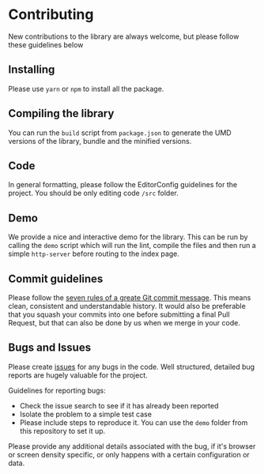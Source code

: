 # Contributing

New contributions to the library are always welcome, but please follow these guidelines below

## Installing

Please use `yarn` or `npm` to install all the package.

## Compiling the library

 You can run the `build` script from `package.json` to generate the UMD versions of the library, bundle and the minified versions.

## Code

In general formatting, please follow the EditorConfig guidelines for the project. You should be only editing code `/src` folder.

## Demo

We provide a nice and interactive demo for the library. This can be run by calling the `demo` script which will run the lint, compile the files and then run a simple `http-server` before routing to the index page.

## Commit guidelines

Please follow the [seven rules of a greate Git commit message](https://chris.beams.io/posts/git-commit/). This means clean, consistent and understandable history. It would also be preferable that you squash your commits into one before submitting a final Pull Request, but that can also be done by us when we merge in your code.

## Bugs and Issues

Please create [issues](https://github.com/PCs4KIDS/round-the-world/issues) for any bugs in the code. Well structured, detailed bug reports are hugely valuable for the project.

Guidelines for reporting bugs:

- Check the issue search to see if it has already been reported
- Isolate the problem to a simple test case
- Please include steps to reproduce it. You can use the `demo` folder from this repository to set it up.

Please provide any additional details associated with the bug, if it's browser or screen density specific, or only happens with a certain configuration or data.
